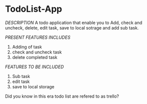 # TodoList-App

*DESCRIPTION*
A todo application that enable you to Add, check and uncheck, delete, edit task, save to local sotrage and add sub task.

*PRESENT FEATURES INCLUDES*
1. Adding of task
2. check and uncheck task
3. delete completed task

*FEATURES TO BE INCLUDED*
1. Sub task
2. edit task
3. save to local storage

Did you know in this era todo list are refered to as trello?
